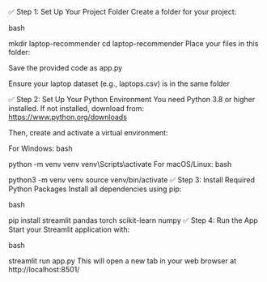 ✅ Step 1: Set Up Your Project Folder
Create a folder for your project:

bash

mkdir laptop-recommender
cd laptop-recommender
Place your files in this folder:

Save the provided code as app.py

Ensure your laptop dataset (e.g., laptops.csv) is in the same folder

✅ Step 2: Set Up Your Python Environment
You need Python 3.8 or higher installed. If not installed, download from: https://www.python.org/downloads

Then, create and activate a virtual environment:

For Windows:
bash

python -m venv venv
venv\Scripts\activate
For macOS/Linux:
bash

python3 -m venv venv
source venv/bin/activate
✅ Step 3: Install Required Python Packages
Install all dependencies using pip:

bash

pip install streamlit pandas torch scikit-learn numpy
✅ Step 4: Run the App
Start your Streamlit application with:

bash

streamlit run app.py
This will open a new tab in your web browser at http://localhost:8501/
